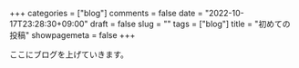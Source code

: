 +++
categories = ["blog"]
comments = false
date = "2022-10-17T23:28:30+09:00"
draft = false
slug = ""
tags = ["blog"]
title = "初めての投稿"
showpagemeta = false
+++

<p>ここにブログを上げていきます。</p>

